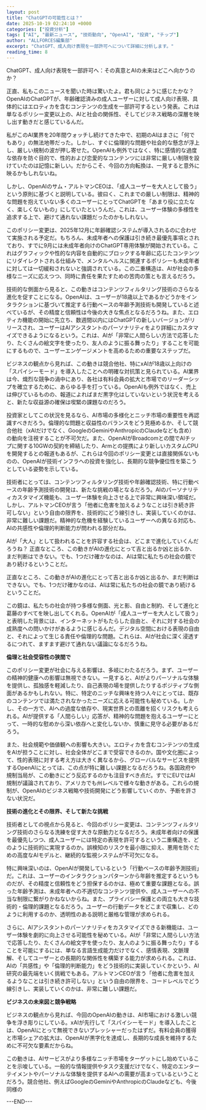 ```yaml
---
layout: post
title: "ChatGPTの可能性とは？"
date: 2025-10-19 02:24:10 +0000
categories: ["投資分析"]
tags: ["AI", "最新ニュース", "技術動向", "OpenAI", "投資", "チップ"]
author: "ALLFORCES編集部"
excerpt: "ChatGPT、成人向け表現を一部許可へについて詳細に分析します。"
reading_time: 8
---
```


ChatGPT、成人向け表現を一部許可へ：その真意とAIの未来はどこへ向かうのか？

正直、私もこのニュースを聞いた時は驚いたよ。君も同じように感じたかな？ OpenAIのChatGPTが、年齢確認済みの成人ユーザーに対して成人向け表現、具体的にはエロティカを含むコンテンツの生成を一部許可するという発表。これは単なるポリシー変更以上の、AIと社会の関係性、そしてビジネス戦略の深層を映し出す動きだと感じているんだ。

私がこのAI業界を20年間ウォッチし続けてきた中で、初期のAIはまさに「何でもあり」の無法地帯だった。しかし、すぐに倫理的な問題や社会的な懸念が浮上し、厳しい規制の波が押し寄せた。OpenAIも例外ではなく、特に感情的な過度な依存を防ぐ目的で、性的および恋愛的なコンテンツには非常に厳しい制限を設けていたのは記憶に新しい。だからこそ、今回の方向転換は、一見すると意外に映るかもしれないね。

しかし、OpenAIのサム・アルトマンCEOは、「成人ユーザーを大人として扱う」という原則に基づくと説明している。彼曰く、これまでの厳しい制限は、精神的な問題を抱えていない多くのユーザーにとってChatGPTを「あまり役に立たなく、楽しくないもの」にしていたというんだ。これは、ユーザー体験の多様性を追求する上で、避けて通れない課題だったのかもしれない。

このポリシー変更は、2025年12月に年齢確認システムが導入されるのに合わせて実施される予定だ。もちろん、未成年者への保護は引き続き最優先事項とされており、すでに9月には未成年者向けのChatGPT専用体験が開始されている。これはグラフィックや性的な内容を自動的にブロックする年齢に応じたコンテンツにリダイレクトされる仕組みで、メンタルヘルスに関連するポリシーも未成年者に対しては一切緩和されないと強調されている。この二重構造は、AIが社会の多様なニーズに応えつつ、同時に責任を果たすための苦肉の策とも言えるだろう。

技術的な側面から見ると、この動きはコンテンツフィルタリング技術のさらなる進化を促すことになる。OpenAIは、ユーザーが18歳以上であるかどうかをインタラクションに基づいて推定する行動ベースの年齢予測技術も開発していると述べているが、その精度と信頼性は今後の大きな焦点となるだろうね。また、エロティカ機能の開始に先立ち、数週間以内にはChatGPTの新しいバージョンがリリースされ、ユーザーはAIアシスタントのパーソナリティをより詳細にカスタマイズできるようになるという。これは、AIが「非常に人間らしい方法で応答したり、たくさんの絵文字を使ったり、友人のように振る舞ったり」することを可能にするもので、ユーザーエンゲージメントを高めるための重要なステップだ。

ビジネスの観点から見れば、この動きは競合他社、特にxAIが18歳以上向けの「スパイシーモード」を導入したことへの明確な対抗策と見られている。AI業界は今、熾烈な競争の渦中にあり、各社は有料会員の拡大と市場でのリーダーシップを確立するために、あらゆる手を打っている。OpenAIも例外ではなく、売上は伸びているものの、報道によればまだ黒字化はしていないという状況を考えると、新たな収益源の確保は喫緊の課題なのだろう。

投資家としてこの状況を見るなら、AI市場の多様化とニッチ市場の重要性を再認識すべきだろう。倫理的な問題と収益性のバランスをどう見極めるか、そして競合他社（xAIだけでなく、GoogleのGeminiやAnthropicのClaudeなども含め）の動向を注視することが不可欠だ。また、OpenAIがBroadcomとの間でAIチップに関する10GWの契約を締結したり、Armとの提携により新しいカスタムCPUを開発するとの報道もあるが、これらは今回のポリシー変更とは直接関係ないものの、OpenAIが技術インフラへの投資を強化し、長期的な競争優位性を築こうとしている姿勢を示している。

技術者にとっては、コンテンツフィルタリング技術や年齢確認技術、特に行動ベースの年齢予測技術の開発は、新たな挑戦の場となるだろう。AIのパーソナリティカスタマイズ機能も、ユーザー体験を向上させる上で非常に興味深い領域だ。しかし、アルトマンCEOが言う「他者に危害を加えるようなことは引き続き許可しない」という自由の限界を、技術的にどう線引きし、実装していくのかは、非常に難しい課題だ。精神的な危機を経験しているユーザーへの異なる対応も、AIの共感性や倫理的判断能力が問われる部分だね。

AIが「大人」として扱われることを許容する社会は、どこまで進化していくんだろうね？ 正直なところ、この動きがAIの進化にとって吉と出るか凶と出るか、まだ判断はできない。でも、1つだけ確かなのは、AIは常に私たちの社会の鏡であり続けるということだ。

正直なところ、この動きがAIの進化にとって吉と出るか凶と出るか、まだ判断はできない。でも、1つだけ確かなのは、AIは常に私たちの社会の鏡であり続けるということだ。

この鏡は、私たちの社会が持つ多様な側面、光と影、自由と制約、そして進化と葛藤のすべてを映し出してくれる。OpenAIが「成人ユーザーを大人として扱う」と表明した背景には、インターネットがもたらした自由と、それに対する社会の成熟度への問いかけがあるように感じるんだ。デジタル空間における表現の自由と、それによって生じる責任や倫理的な問題。これらは、AIが社会に深く浸透するにつれて、ますます避けて通れない議論になるだろうね。

**倫理と社会受容性の狭間で**

このポリシー変更が社会に与える影響は、多岐にわたるだろう。まず、ユーザーの精神的健康への影響は無視できない。一見すると、AIがよりパーソナルな体験を提供し、孤独感を軽減したり、自己表現の場を提供したりするポジティブな側面があるかもしれない。特に、特定のニッチな興味を持つ人々にとっては、既存のコンテンツでは満たされなかったニーズに応える可能性も秘めている。しかし、その一方で、AIへの過度な依存や、現実世界との乖離を招くリスクも考えられる。AIが提供する「人間らしい」応答が、精神的な問題を抱えるユーザーにとって、一時的な慰めから深い依存へと変化しないか、慎重に見守る必要があるだろう。

また、社会規範や価値観への影響も大きい。エロティカを含むコンテンツの生成をAIが担うことに対し、社会全体がどこまで受容できるのか。国や文化圏によって、性的表現に対する考え方は大きく異なるから、グローバルなサービスを提供するOpenAIにとっては、この点が特に難しい課題となるだろうね。各国政府や規制当局が、この動きにどう反応するのかも注目すべき点だ。すでにEUではAI規制が議論されており、アメリカでも州レベルで様々な動きがある。これらの規制が、OpenAIのビジネス戦略や技術開発にどう影響していくのか、予断を許さない状況だ。

**技術の進化とその限界、そして新たな挑戦**

技術者としての視点から見ると、今回のポリシー変更は、コンテンツフィルタリング技術のさらなる洗練を促す大きな原動力となるだろう。未成年者向けの保護を最優先しつつ、成人ユーザーには特定の表現を許可するという二重構造を、どのように技術的に実現するのか。誤検知のリスクを最小限に抑え、悪用を防ぐための高度なAIモデルと、継続的な監視システムが不可欠になる。

特に興味深いのは、OpenAIが開発しているという「行動ベースの年齢予測技術」だ。これは、ユーザーのインタラクションパターンから年齢を推定するというものだが、その精度と信頼性をどう担保するのかは、極めて重要な課題となる。誤った年齢予測は、未成年者への不適切なコンテンツ提供や、成人ユーザーへの不当な制限に繋がりかねないからね。また、プライバシー保護との両立も大きな技術的・倫理的課題となるだろう。ユーザーの行動データをどこまで収集し、どのように利用するのか、透明性のある説明と厳格な管理が求められる。

さらに、AIアシスタントのパーソナリティをカスタマイズできる新機能は、ユーザー体験を劇的に向上させる可能性を秘めている。AIが「非常に人間らしい方法で応答したり、たくさんの絵文字を使ったり、友人のように振る舞ったり」することを可能にするには、単なる言語生成能力だけでなく、感情表現、文脈理解、そしてユーザーとの長期的な関係性を構築する能力が求められる。これは、AIの「共感性」や「倫理的判断能力」をどう技術的に実装していくかという、AI研究の最先端をいく挑戦でもある。アルトマンCEOが言う「他者に危害を加えるようなことは引き続き許可しない」という自由の限界を、コードレベルでどう線引きし、実装していくのかは、非常に難しい課題だ。

**ビジネスの未来図と競争戦略**

ビジネスの観点から見れば、今回のOpenAIの動きは、AI市場における激しい競争を浮き彫りにしている。xAIが先行して「スパイシーモード」を導入したことは、OpenAIにとって無視できないプレッシャーだったはずだ。有料会員の獲得と市場シェアの拡大は、OpenAIが黒字化を達成し、長期的な成長を維持するために不可欠な要素だからね。

この動きは、AIサービスがより多様なニッチ市場をターゲットにし始めていることを示唆している。一般的な情報提供やタスク支援だけでなく、特定のエンターテイメントやパーソナルな体験を提供するAIへの需要が高まっているということだろう。競合他社、例えばGoogleのGeminiやAnthropicのClaudeなども、今後同様の

---END---
